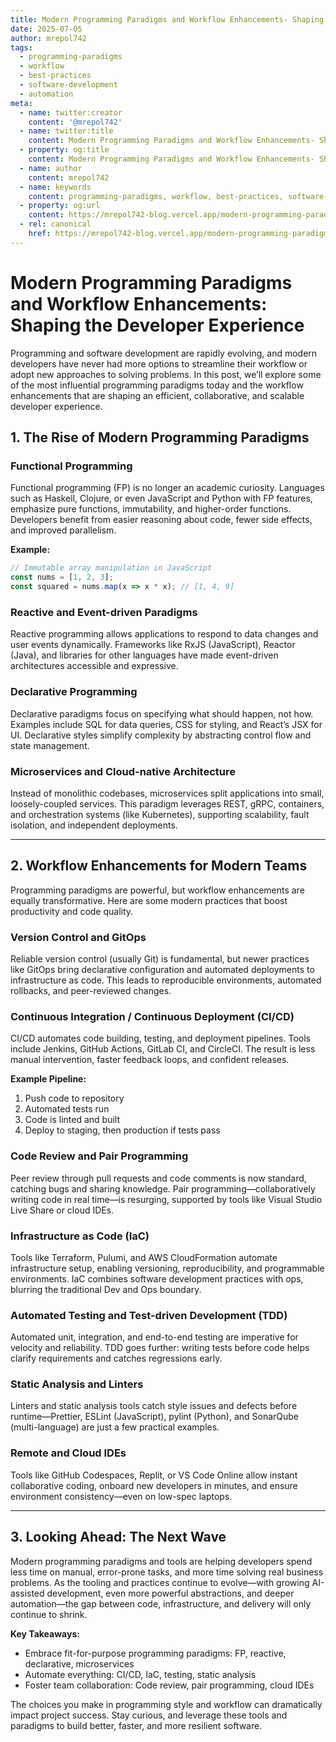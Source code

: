 ```yaml
---
title: Modern Programming Paradigms and Workflow Enhancements- Shaping the Developer Experience
date: 2025-07-05
author: mrepol742
tags:
  - programming-paradigms
  - workflow
  - best-practices
  - software-development
  - automation
meta:
  - name: twitter:creator
    content: '@mrepol742'
  - name: twitter:title
    content: Modern Programming Paradigms and Workflow Enhancements- Shaping the Developer Experience
  - property: og:title
    content: Modern Programming Paradigms and Workflow Enhancements- Shaping the Developer Experience
  - name: author
    content: mrepol742
  - name: keywords
    content: programming-paradigms, workflow, best-practices, software-development, automation
  - property: og:url
    content: https://mrepol742-blog.vercel.app/modern-programming-paradigms-and-workflow-enhancements-shaping-the-developer-experience/
  - rel: canonical
    href: https://mrepol742-blog.vercel.app/modern-programming-paradigms-and-workflow-enhancements-shaping-the-developer-experience/
---
```


# Modern Programming Paradigms and Workflow Enhancements: Shaping the Developer Experience

Programming and software development are rapidly evolving, and modern developers have never had more options to streamline their workflow or adopt new approaches to solving problems. In this post, we’ll explore some of the most influential programming paradigms today and the workflow enhancements that are shaping an efficient, collaborative, and scalable developer experience.

## 1. The Rise of Modern Programming Paradigms

### Functional Programming
Functional programming (FP) is no longer an academic curiosity. Languages such as Haskell, Clojure, or even JavaScript and Python with FP features, emphasize pure functions, immutability, and higher-order functions. Developers benefit from easier reasoning about code, fewer side effects, and improved parallelism.

**Example:**
```javascript
// Immutable array manipulation in JavaScript
const nums = [1, 2, 3];
const squared = nums.map(x => x * x); // [1, 4, 9]
```

### Reactive and Event-driven Paradigms
Reactive programming allows applications to respond to data changes and user events dynamically. Frameworks like RxJS (JavaScript), Reactor (Java), and libraries for other languages have made event-driven architectures accessible and expressive.

### Declarative Programming
Declarative paradigms focus on specifying what should happen, not how. Examples include SQL for data queries, CSS for styling, and React’s JSX for UI. Declarative styles simplify complexity by abstracting control flow and state management.

### Microservices and Cloud-native Architecture
Instead of monolithic codebases, microservices split applications into small, loosely-coupled services. This paradigm leverages REST, gRPC, containers, and orchestration systems (like Kubernetes), supporting scalability, fault isolation, and independent deployments.

---

## 2. Workflow Enhancements for Modern Teams

Programming paradigms are powerful, but workflow enhancements are equally transformative. Here are some modern practices that boost productivity and code quality.

### Version Control and GitOps
Reliable version control (usually Git) is fundamental, but newer practices like GitOps bring declarative configuration and automated deployments to infrastructure as code. This leads to reproducible environments, automated rollbacks, and peer-reviewed changes.

### Continuous Integration / Continuous Deployment (CI/CD)
CI/CD automates code building, testing, and deployment pipelines. Tools include Jenkins, GitHub Actions, GitLab CI, and CircleCI. The result is less manual intervention, faster feedback loops, and confident releases.

**Example Pipeline:**
1. Push code to repository
2. Automated tests run
3. Code is linted and built
4. Deploy to staging, then production if tests pass

### Code Review and Pair Programming
Peer review through pull requests and code comments is now standard, catching bugs and sharing knowledge. Pair programming—collaboratively writing code in real time—is resurging, supported by tools like Visual Studio Live Share or cloud IDEs.

### Infrastructure as Code (IaC)
Tools like Terraform, Pulumi, and AWS CloudFormation automate infrastructure setup, enabling versioning, reproducibility, and programmable environments. IaC combines software development practices with ops, blurring the traditional Dev and Ops boundary.

### Automated Testing and Test-driven Development (TDD)
Automated unit, integration, and end-to-end testing are imperative for velocity and reliability. TDD goes further: writing tests before code helps clarify requirements and catches regressions early.

### Static Analysis and Linters
Linters and static analysis tools catch style issues and defects before runtime—Prettier, ESLint (JavaScript), pylint (Python), and SonarQube (multi-language) are just a few practical examples.

### Remote and Cloud IDEs
Tools like GitHub Codespaces, Replit, or VS Code Online allow instant collaborative coding, onboard new developers in minutes, and ensure environment consistency—even on low-spec laptops.

---

## 3. Looking Ahead: The Next Wave

Modern programming paradigms and tools are helping developers spend less time on manual, error-prone tasks, and more time solving real business problems. As the tooling and practices continue to evolve—with growing AI-assisted development, even more powerful abstractions, and deeper automation—the gap between code, infrastructure, and delivery will only continue to shrink.

**Key Takeaways:**
- Embrace fit-for-purpose programming paradigms: FP, reactive, declarative, microservices
- Automate everything: CI/CD, IaC, testing, static analysis
- Foster team collaboration: Code review, pair programming, cloud IDEs

The choices you make in programming style and workflow can dramatically impact project success. Stay curious, and leverage these tools and paradigms to build better, faster, and more resilient software.
